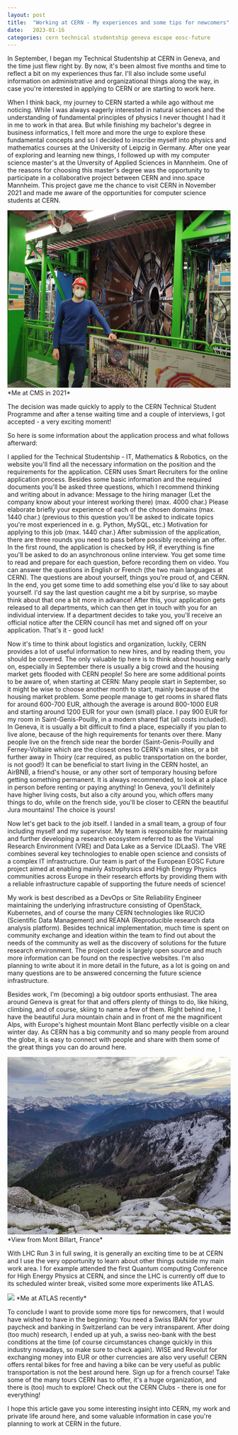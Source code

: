 ```yaml
---
layout: post
title:  "Working at CERN - My experiences and some tips for newcomers"
date:   2023-01-16
categories: cern technical studentship geneva escape eosc-future
---
```


In September, I began my Technical Studentship at CERN in Geneva, and the time just flew right by. By now, it's been almost five months and time to reflect a bit on my experiences thus far. I'll also include some useful information on administrative and organizational things along the way, in case you're interested in applying to CERN or are starting to work here.

When I think back, my journey to CERN started a while ago without me noticing. While I was always eagerly interested in natural sciences and the understanding of fundamental principles of physics I never thought I had it in me to work in that area. But while finishing my bachelor's degree in business informatics, I felt more and more the urge to explore these fundamental concepts and so I decided to inscribe myself into physics and mathematics courses at the University of Leipzig in Germany. After one year of exploring and learning new things, I followed up with my computer science master's at the Unversity of Applied Sciences in Mannheim. One of the reasons for choosing this master's degree was the opportunity to participate in a collaborative project between CERN and inno.space Mannheim. This project gave me the chance to visit CERN in November 2021 and made me aware of the opportunities for computer science students at CERN.

<img src="/assets/2023-01-16-working-at-cern/me_at_cms.jpg" height="400"/>
*Me at CMS in 2021*

The decision was made quickly to apply to the CERN Technical Student Programme and after a tense waiting time and a couple of interviews, I got accepted - a very exciting moment!

So here is some information about the application process and what follows afterward:

I applied for the Technical Studentship - IT, Mathematics & Robotics, on the website you'll find all the necessary information on the position and the requirements for the application. CERN uses Smart Recruiters for the online application process. Besides some basic information and the required documents you'll be asked three questions, which I recommend thinking and writing about in advance:
Message to the hiring manager (Let the company know about your interest working there) (max. 4000 char.)
Please elaborate briefly your experience of each of the chosen domains (max. 1440 char.) (previous to this question you'll be asked to indicate topics you're most experienced in e. g. Python, MySQL, etc.)
Motivation for applying to this job (max. 1440 char.)
After submission of the application, there are three rounds you need to pass before possibly receiving an offer. In the first round, the application is checked by HR, if everything is fine you'll be asked to do an asynchronous online interview. You get some time to read and prepare for each question, before recording them on video. You can answer the questions in English or French (the two main languages at CERN). The questions are about yourself, things you're proud of, and CERN. In the end, you get some time to add something else you'd like to say about yourself. I'd say the last question caught me a bit by surprise, so maybe think about that one a bit more in advance!
After this, your application gets released to all departments, which can then get in touch with you for an individual interview. If a department decides to take you, you'll receive an official notice after the CERN council has met and signed off on your application. That's it - good luck! 

Now it's time to think about logistics and organization, luckily, CERN provides a lot of useful information to new hires, and by reading them, you should be covered. The only valuable tip here is to think about housing early on, especially in September there is usually a big crowd and the housing market gets flooded with CERN people! So here are some additional points to be aware of, when starting at CERN:
Many people start in September, so it might be wise to choose another month to start, mainly because of the housing market problem.
Some people manage to get rooms in shared flats for around 600-700 EUR, although the average is around 800-1000 EUR and starting around 1200 EUR for your own (small) place. I pay 900 EUR for my room in Saint-Genis-Pouilly, in a modern shared flat (all costs included).
In Geneva, it is usually a bit difficult to find a place, especially if you plan to live alone, because of the high requirements for tenants over there.
Many people live on the french side near the border (Saint-Genis-Pouilly and Ferney-Voltaire which are the closest ones to CERN's main sites, or a bit further away in Thoiry (car required, as public transportation on the border, is not good!)
It can be beneficial to start living in the CERN hostel, an AirBNB, a friend's house, or any other sort of temporary housing before getting something permanent. It is always recommended, to look at a place in person before renting or paying anything!
In Geneva, you'll definitely have higher living costs, but also a city around you, which offers many things to do, while on the french side, you'll be closer to CERN the beautiful Jura mountains! The choice is yours!

Now let's get back to the job itself. I landed in a small team, a group of four including myself and my supervisor. My team is responsible for maintaining and further developing a research ecosystem referred to as the Virtual Research Environment (VRE) and Data Lake as a Service (DLaaS). The VRE combines several key technologies to enable open science and consists of a complex IT infrastructure. Our team is part of the European EOSC Future project aimed at enabling mainly Astrophysics and High Energy Physics communities across Europe in their research efforts by providing them with a reliable infrastructure capable of supporting the future needs of science!

My work is best described as a DevOps or Site Reliability Engineer maintaining the underlying infrastructure consisting of OpenStack, Kubernetes, and of course the many CERN technologies like RUCIO (Scientific Data Management) and REANA (Reproducible research data analysis platform). Besides technical implementation, much time is spent on community exchange and ideation within the team to find out about the needs of the community as well as the discovery of solutions for the future research environment.
The project code is largely open source and much more information can be found on the respective websites. I'm also planning to write about it in more detail in the future, as a lot is going on and many questions are to be answered concerning the future science infrastructure.

Besides work, I'm (becoming) a big outdoor sports enthusiast. The area around Geneva is great for that and offers plenty of things to do, like hiking, climbing, and of course, skiing to name a few of them. Right behind me, I have the beautiful Jura mountain chain and in front of me the magnificent Alps, with Europe's highest mountain Mont Blanc perfectly visible on a clear winter day. As CERN has a big community and so many people from around the globe, it is easy to connect with people and share with them some of the great things you can do around here.

<img src="/assets/2023-01-16-working-at-cern/view_from_Mont_Billiat.jpeg" height="400"/>
*View from Mont Billart, France*

With LHC Run 3 in full swing, it is generally an exciting time to be at CERN and I use the very opportunity to learn about other things outside my main work area. I for example attended the first Quantum computing Conference for High Energy Physics at CERN, and since the LHC is currently off due to its scheduled winter break, visited some more experiments like ATLAS.

<img src="/assets/2023-01-16-working-at-cern/me_at_atlas.jpg" height="400"/>
*Me at ATLAS recently*

To conclude I want to provide some more tips for newcomers, that I would have wished to have in the beginning:
You need a Swiss IBAN for your paycheck and banking in Switzerland can be very intransparent. After doing (too much) research, I ended up at yuh, a swiss neo-bank with the best conditions at the time (of course circumstances change quickly in this industry nowadays, so make sure to check again). WISE and Revolut for exchanging money into EUR or other currencies are also very useful!
CERN offers rental bikes for free and having a bike can be very useful as public transportation is not the best around here.
Sign up for a french course!
Take some of the many tours CERN has to offer, it's a huge organization, and there is (too) much to explore!
Check out the CERN Clubs - there is one for everything!

I hope this article gave you some interesting insight into CERN, my work and private life around here, and some valuable information in case you're planning to work at CERN in the future.